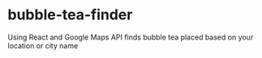 # bubble-tea-finder
Using React and Google Maps API finds bubble tea placed based on your location or city name
